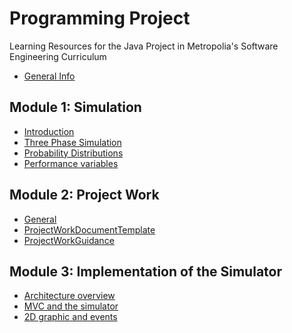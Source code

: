 # Programming Project
Learning Resources for the Java Project in Metropolia's Software Engineering Curriculum
- [General Info](0.1_General_Information.md)

## Module 1: Simulation
- [Introduction](1.1_Introduction_to_Simulation.md)
- [Three Phase Simulation](1.2_Three_Phase_Simulation.md)
- [Probability Distributions](1.3_Probability_Distributions.md)
- [Performance variables](1.4_Performance_Variables.md)

## Module 2: Project Work
- [General]()
- [ProjectWorkDocumentTemplate](docs/ProjectWorkDocumentTemplate.docx)
- [ProjectWorkGuidance](2.3_Project_Work_Guidance.md)

## Module 3: Implementation of the Simulator
- [Architecture overview](3.1_Architecture_Overview.md)
- [MVC and the simulator](3.2_MVC_And_Simulator.md)
- [2D graphic and events](3.3_2DGraphics_And_Events.md)

